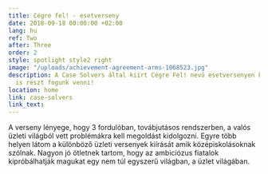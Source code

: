 ```yaml
---
title: Cégre fel! - esetverseny
date: 2018-09-18 00:00:00 +02:00
lang: hu
ref: Two
after: Three
order: 2
style: spotlight style2 right
image: "/uploads/achievement-agreement-arms-1068523.jpg"
description: A Case Solvers által kiírt Cégre Fel! nevű esetversenyen két csapattal
  is részt fogunk venni!
location: home
link: case-solvers
link_text:
---
```


 A verseny lényege, hogy 3 fordulóban,
továbjutásos rendszerben, a valós üzleti világból vett problémákra kell megoldást kidolgozni. Egyre több helyen látom a különböző üzleti versenyek
kiírását amik középiskolásoknak szólnak. Nagyon jó ötletnek tartom, hogy az ambiciózus fiatalok kipróbálhatják magukat egy nem túl egyszerű
világban, a üzlet világában.
